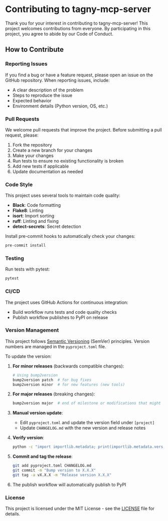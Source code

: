 # Contributing to tagny-mcp-server

Thank you for your interest in contributing to tagny-mcp-server! This project welcomes contributions from everyone. By participating in this project, you agree to abide by our Code of Conduct.

## How to Contribute

### Reporting Issues

If you find a bug or have a feature request, please open an issue on the GitHub repository. When reporting issues, include:

- A clear description of the problem
- Steps to reproduce the issue
- Expected behavior
- Environment details (Python version, OS, etc.)

### Pull Requests

We welcome pull requests that improve the project. Before submitting a pull request, please:

1. Fork the repository
2. Create a new branch for your changes
3. Make your changes
4. Run tests to ensure no existing functionality is broken
5. Add new tests if applicable
6. Update documentation as needed

### Code Style

This project uses several tools to maintain code quality:

- **Black**: Code formatting
- **Flake8**: Linting
- **isort**: Import sorting
- **ruff**: Linting and fixing
- **detect-secrets**: Secret detection

Install pre-commit hooks to automatically check your changes:
```bash
pre-commit install
```

### Testing

Run tests with pytest:
```bash
pytest
```

### CI/CD

The project uses GitHub Actions for continuous integration:
- Build workflow runs tests and code quality checks
- Publish workflow publishes to PyPI on release

### Version Management

This project follows [Semantic Versioning](https://semver.org/) (SemVer) principles. Version numbers are managed in the `pyproject.toml` file.

To update the version:

1. **For minor releases** (backwards compatible changes):
   ```bash
   # Using bump2version
   bump2version patch  # for bug fixes
   bump2version minor  # for new features (new tools)
   ```

2. **For major releases** (breaking changes):
   ```bash
   bump2version major  # end of milestone or modifications that might brake previous integrations
   ```

3. **Manual version update**:
   - Edit `pyproject.toml` and update the version field under `[project]`
   - Update `CHANGELOG.md` with the new version and release notes

4. **Verify version**:
   ```bash
   python -c "import importlib.metadata; print(importlib.metadata.version('tagny-mcp-server'))"
   ```

5. **Commit and tag the release**:
   ```bash
   git add pyproject.toml CHANGELOG.md
   git commit -m "Bump version to X.X.X"
   git tag -a vX.X.X -m "Release version X.X.X"
   ```

6. The publish workflow will automatically publish to PyPI

### License

This project is licensed under the MIT License - see the [LICENSE](LICENSE) file for details.
